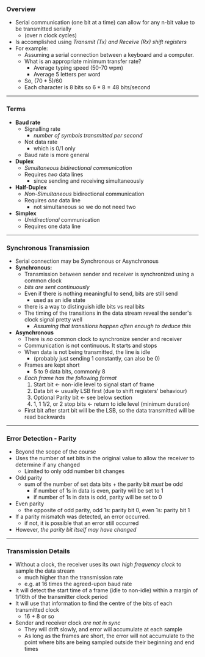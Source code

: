 ### Overview
- Serial communication (one bit at a time) can allow for any n-bit value to be transmitted serially
	- (over n clock cycles)
- Is accomplished using *Transmit (Tx) and Receive (Rx) shift registers*
- For example:
	- Assuming a serial connection between a keyboard and a computer.
	- What is an appropriate minimum transfer rate?
		- Average typing speed (50-70 wpm)
		- Average 5 letters per word
	- So, $(70*5)/60$
	- Each character is 8 bits so $6*8 = 48$ bits/second
---
### Terms
- **Baud rate**
	- Signalling rate 
		- *number of symbols transmitted per second*
	- Not data rate
		- which is 0/1 only
	- Baud rate is more general
- **Duplex**
	- *Simultaneous bidirectional communication*
	- Requires *two* data lines
		- since sending and receiving simultaneously
- **Half-Duplex**
	- *Non-Simultaneous* bidirectional communication
	- Requires *one* data line
		- not simultaneous so we do not need two
- **Simplex**
	- *Unidirectional* communication
	- Requires one data line
---
### Synchronous Transmission
- Serial connection may be Synchronous or Asynchronous
- **Synchronous:**
	- Transmission between sender and receiver is synchronized using a common clock
	- *bits are sent continuously*
	- Even if there is nothing meaningful to send, bits are still send
		- used as an idle state
	- there is a way to distinguish idle bits vs real bits
	- The timing of the transitions in the data stream reveal the sender's clock signal pretty well
		- *Assuming that transitions happen often enough to deduce this*
- **Asynchronous**
	- There is *no* common clock to synchronize sender and receiver
	- Communication is not continuous. It starts and stops
	- When data is not being transmitted, the line is idle 
		- (probably just sending 1 constantly, can also be 0)
	- Frames are kept short
		- 5 to 9 data bits, commonly 8
	- *Each frame has the following format*
		1) Start bit                   <- non-idle level to signal start of frame
		2) Data bit                    <- usually LSB first (due to shift registers' behaviour)
		3) Optional Parity bit         <- see below section
		4) 1, 1 1/2, or 2 stop bits    <- return to idle level (minimum duration)
	- First bit after start bit will be the LSB, so the data transmitted will be read backwards
---
### Error Detection - Parity
- Beyond the scope of the course
- Uses the number of set bits in the original value to allow the receiver to determine if any changed
	- Limited to only odd number bit changes
- Odd parity
	- sum of the number of set data bits + the parity bit *must* be odd
		- if number of 1s in data is even, parity will be set to 1
		- if number of 1s in data is odd, parity will be set to 0
- Even parity
	- the opposite of odd parity, odd 1s: parity bit 0, even 1s: parity bit 1
- If a parity mismatch was detected, an error occurred.
	- if not, it is possible that an error still occurred
- However, *the parity bit itself may have changed*
---
### Transmission Details 
- Without a clock, the receiver uses its *own high frequency clock* to sample the data stream
	- much higher than the transmission rate
	- e.g. at 16 times the agreed-upon baud rate
- It will detect the start time of a frame (idle to non-idle) within a margin of 1/16th of the transmitter clock period
- It will use that information to find the centre of the bits of each transmitted clock
	- 16 + 8 or so
- Sender and receiver clock *are not in sync*
	- They will drift slowly, and error will accumulate at each sample
	- As long as the frames are short, the error will not accumulate to the point where bits are being sampled outside their beginning and end times